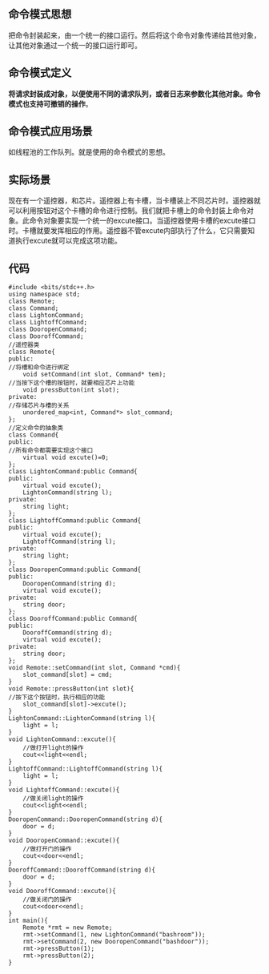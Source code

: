 ## 命令模式思想  
把命令封装起来，由一个统一的接口运行。然后将这个命令对象传递给其他对象，让其他对象通过一个统一的接口运行即可。  
## 命令模式定义  
**将请求封装成对象，以便使用不同的请求队列，或者日志来参数化其他对象。命令模式也支持可撤销的操作**。
## 命令模式应用场景
如线程池的工作队列。就是使用的命令模式的思想。  
## 实际场景  
现在有一个遥控器，和芯片。遥控器上有卡槽，当卡槽装上不同芯片时。遥控器就可以利用按钮对这个卡槽的命令进行控制。我们就把卡槽上的命令封装上命令对象。此命令对象要实现一个统一的excute接口。当遥控器使用卡槽的excute接口时。卡槽就要发挥相应的作用。遥控器不管excute内部执行了什么，它只需要知道执行excute就可以完成这项功能。
## 代码
```
#include <bits/stdc++.h>
using namespace std;
class Remote;
class Command;
class LightonCommand;
class LightoffCommand;
class DooropenCommand;
class DooroffCommand;
//遥控器类
class Remote{
public:
//将槽和命令进行绑定
    void setCommand(int slot, Command* tem);
//当按下这个槽的按钮时，就要相应芯片上功能
    void pressButton(int slot);
private:
//存储芯片与槽的关系
    unordered_map<int, Command*> slot_command;
};
//定义命令的抽象类
class Command{
public:
//所有命令都需要实现这个接口
    virtual void excute()=0;
};
class LightonCommand:public Command{
public:
    virtual void excute();
    LightonCommand(string l);
private:
    string light;
};
class LightoffCommand:public Command{
public:
    virtual void excute();
    LightoffCommand(string l);
private:
    string light;
};
class DooropenCommand:public Command{
public:
    DooropenCommand(string d);
    virtual void excute();
private:
    string door;
};
class DooroffCommand:public Command{
public:
    DooroffCommand(string d);
    virtual void excute();
private:
    string door;
};
void Remote::setCommand(int slot, Command *cmd){
    slot_command[slot] = cmd;
}
void Remote::pressButton(int slot){
//按下这个按钮时，执行相应的功能
    slot_command[slot]->excute();
}
LightonCommand::LightonCommand(string l){
    light = l;
}
void LightonCommand::excute(){
    //做打开light的操作
    cout<<light<<endl;
}
LightoffCommand::LightoffCommand(string l){
    light = l;
}
void LightoffCommand::excute(){
    //做关闭light的操作
    cout<<light<<endl;
}
DooropenCommand::DooropenCommand(string d){
    door = d;
}
void DooropenCommand::excute(){
    //做打开门的操作
    cout<<door<<endl;
}
DooroffCommand::DooroffCommand(string d){
    door = d;
}
void DooroffCommand::excute(){
    //做关闭门的操作
    cout<<door<<endl;
}
int main(){
    Remote *rmt = new Remote;
    rmt->setCommand(1, new LightonCommand("bashroom"));
    rmt->setCommand(2, new DooropenCommand("bashdoor"));
    rmt->pressButton(1);
    rmt->pressButton(2);
}
```
